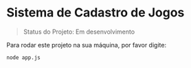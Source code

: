 <h1> Sistema de Cadastro de Jogos </h1>

>Status do Projeto: Em desenvolvimento

Para rodar este projeto na sua máquina, por favor digite:

```
node app.js
```
